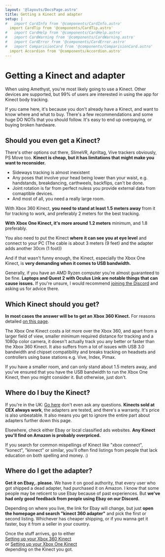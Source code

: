 ```yaml
---
layout: '@layouts/DocsPage.astro'
title: Getting a Kinect and adapter
setup: | 
#   import CardInfo from '@components/CardInfo.astro'
  import CardTip from '@components/CardTip.astro'
#   import CardHelp from '@components/CardHelp.astro'
#   import CardWarning from '@components/CardWarning.astro'
#   import CardError from '@components/CardError.astro'
#   import ComparisionCard from '@components/ComparisionCard.astro'
  import Accordion from '@components/Accordion.astro'
---
```

# Getting a Kinect and adapter
When using Amethyst, you're most likely going to use a Kinect. Other devices are supported, but 99% of users are interested in using the app for Kinect body tracking.

If you came here, it's because you don't already have a Kinect, and want to know where and what to buy. There's a few recommendations and some huge DO NOTs that you should follow. It's easy to end up overpaying, or buying broken hardware.

## Should you even get a Kinect?
There's other options out there, SlimeVR, Apriltag, Vive trackers obviously, PS Move too. **Kinect is cheap, but it has limitations that might make you want to reconsider.**
- Sideways tracking is almost inexistent
- Any poses that involve your head being lower than your waist, e.g. handstands, breakdancing, carthweels, backflips, can't be done.
- Joint rotation is far from perfect nuless you provide external data from comaptible devices.
- And most of all, you need a really large room.

With Xbox 360 Kinect, **you need to stand at least 1.5 meters away** from it for tracking to work, and preferably 2 meters for the best tracking.

**With Xbox One Kinect, it's more around 1.2 meters** minimum, and 1.8 preferably.

You also need to put the Kinect **where it can see you at eye level** and connect to your PC (The cable is about 3 meters (9 feet) and the adapter adds another 30cm (1 foot))

And if that wasn't funny enough, the Kinect, especially the Xbox One Kinect, is **very demanding when it comes to USB bandwidth.**

Generally, if you have an AMD Ryzen computer you're almost guaranteed to be fine. **Laptops and Quest 2 with Oculus Link are notable things that can cause issues.** If you're unsure, I would recommend [joining the Discord](https://discord.gg/YBQCRDG) and asking us for advice there.

## Which Kinect should you get?
**In most cases the answer will be to get an Xbox 360 Kinect.** For reasons detailed [on this page](one/common-issues).

<Accordion title="Xbox One Kinect common issues">
The Xbox One Kinect costs a lot more over the Xbox 360, and apart from a larger field of view, smaller minimum required distance for tracking and a 1080p color camera, it doesn't actually track you any better or faster than the Xbox 360 Kinect. It also suffers from a lot of issues with USB 3.0 bandwidth and chipset compatibility and breaks tracking on headsets and controllers using base stations e.g. Vive, Index, Pimax.
</Accordion>

If you have a smaller room, and can only stand about 1.5 meters away, and you've ensured that you have the USB bandwidth to run the Xbox One Kinect, then you might consider it. But otherwise, just don't.

## Where do I buy the Kinect?
If you're in the UK: [Go here](https://uk.webuy.com/product-detail/?id=s360kinsoxb&categoryName=xbox-360-accessories&superCatName=gaming&title=x360-official-kinect-with-psu-(no-game)) don't even ask any questions. **Kinects sold at CEX always work**, the adapters are tested, and there's a warranty. It's price is also unbeatable. It also means you get to ignore the entire part about adapters further down this page.

Elsewhere, check either Ebay or local classified ads websites. **Any Kinect you'll find on Amazon is probably overpriced.**

<CardTip title="Finding cheap Kinects">
If you search for common mispellings of Kinect like "xbox connect", "konect", "kinnect" or similar, you'll often find listings from people that lack education on both spelling and money. :)
</CardTip>

## Where do I get the adapter?
**Get it on Ebay,. please.** We have it on good authority, that every user who got shipped a dead adapter, had purchased it on Amazon. I know that some people may be reticent to use Ebay because of past experiences. But **we've had only good feedback from people using Ebay on our Discord.**

Depending on where you live, the link for Ebay will change, but just **open the homepage and search "kinect 360 adapter"** and pick the first or second listing. Whichever has cheaper shipping, or if you wanna get it faster, buy it from a seller in your country.

Once the stuff arrives, go to either  
[Setting up your Xbox 360 Kinect](360/setup)  
or [Setting up your Xbox One Kinect](one/setup)  
depending on the Kinect you got.